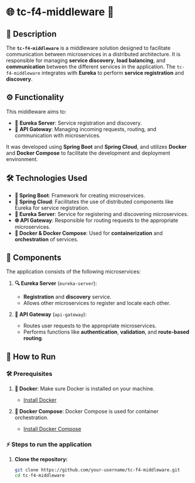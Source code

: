 # 🌐 **tc-f4-middleware** 🚀

## 📜 Description
The **`tc-f4-middleware`** is a middleware solution designed to facilitate communication between microservices in a distributed architecture. It is responsible for managing **service discovery**, **load balancing**, and **communication** between the different services in the application. The `tc-f4-middleware` integrates with **Eureka** to perform **service registration** and **discovery**.

## ⚙️ Functionality
This middleware aims to:

- 🧩 **Eureka Server**: Service registration and discovery.
- 🔄 **API Gateway**: Managing incoming requests, routing, and communication with microservices.

It was developed using **Spring Boot** and **Spring Cloud**, and utilizes **Docker** and **Docker Compose** to facilitate the development and deployment environment.

## 🛠️ Technologies Used

- **🔸 Spring Boot**: Framework for creating microservices.
- **🔹 Spring Cloud**: Facilitates the use of distributed components like Eureka for service registration.
- **📍 Eureka Server**: Service for registering and discovering microservices.
- **🌐 API Gateway**: Responsible for routing requests to the appropriate microservices.
- **🐳 Docker & Docker Compose**: Used for **containerization** and **orchestration** of services.

## 🧩 Components

The application consists of the following microservices:

1. **🔍 Eureka Server** (`eureka-server`):
    - **Registration** and **discovery** service.
    - Allows other microservices to register and locate each other.

2. **🔀 API Gateway** (`api-gateway`):
    - Routes user requests to the appropriate microservices.
    - Performs functions like **authentication**, **validation**, and **route-based routing**.

## 🚀 How to Run

### 🛠️ Prerequisites

1. **🐋 Docker**: Make sure Docker is installed on your machine.
    - [Install Docker](https://www.docker.com/get-started)

2. **🧩 Docker Compose**: Docker Compose is used for container orchestration.
    - [Install Docker Compose](https://docs.docker.com/compose/install/)

### ⚡ Steps to run the application

1. **Clone the repository:**

   ```bash
   git clone https://github.com/your-username/tc-f4-middleware.git
   cd tc-f4-middleware
